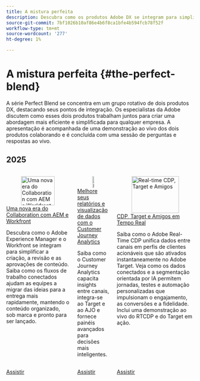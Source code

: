 ```yaml
---
title: A mistura perfeita
description: Descubra como os produtos Adobe DX se integram para simplificar os fluxos de trabalho, aumentar a eficiência e fornecer resultados empresariais mais inteligentes com demonstrações em tempo real e perguntas e respostas.
source-git-commit: 7bf1026b10af86e4b6f8ca1bfe4b594fcb78f52f
workflow-type: tm+mt
source-wordcount: '277'
ht-degree: 1%

---
```



# A mistura perfeita {#the-perfect-blend}

A série Perfect Blend se concentra em um grupo rotativo de dois produtos DX, destacando seus pontos de integração. Os especialistas da Adobe discutem como esses dois produtos trabalham juntos para criar uma abordagem mais eficiente e simplificada para qualquer empresa. A apresentação é acompanhada de uma demonstração ao vivo dos dois produtos colaborando e é concluída com uma sessão de perguntas e respostas ao vivo.

## 2025

<!-- CARDS  ****

{cta = Watch}

* 2025/aem-and-workfront.md
* 2025/data-reporting-and-visualization.md
* 2025/rtcdp-target.md

-->
<!-- START CARDS HTML - DO NOT MODIFY BY HAND -->
<div class="columns">
    <div class="column is-half-tablet is-half-desktop is-one-third-widescreen" aria-label="A New Era of Collaboration with AEM and Workfront">
        <div class="card" style="height: 100%; display: flex; flex-direction: column; height: 100%;">
            <div class="card-image">
                <figure class="image x-is-16by9">
                    <a href="2025/aem-and-workfront.md" title="Uma nova era do Collaboration com AEM e Workfront" target="_blank" rel="referrer">
                        <img class="is-bordered-r-small" src="https://video.tv.adobe.com/v/3475186/?format=jpeg&nocache=1758671389370" alt="Uma nova era do Collaboration com AEM e Workfront"
                             style="width: 100%; aspect-ratio: 16 / 9; object-fit: cover; overflow: hidden; display: block; margin: auto;">
                    </a>
                </figure>
            </div>
            <div class="card-content is-padded-small" style="display: flex; flex-direction: column; flex-grow: 1; justify-content: space-between;">
                <div class="top-card-content">
                    <p class="headline is-size-6 has-text-weight-bold">
                        <a href="2025/aem-and-workfront.md" target="_blank" rel="referrer" title="Uma nova era do Collaboration com AEM e Workfront">Uma nova era do Collaboration com AEM e Workfront</a>
                    </p>
                    <p class="is-size-6">Descubra como o Adobe Experience Manager e o Workfront se integram para simplificar a criação, a revisão e as aprovações de conteúdo. Saiba como os fluxos de trabalho conectados ajudam as equipes a migrar das ideias para a entrega mais rapidamente, mantendo o conteúdo organizado, sob marca e pronto para ser lançado.</p>
                </div>
                <a href="2025/aem-and-workfront.md" target="_blank" rel="referrer" class="spectrum-Button spectrum-Button--outline spectrum-Button--primary spectrum-Button--sizeM" style="align-self: flex-start; margin-top: 1rem;">
                    <span class="spectrum-Button-label has-no-wrap has-text-weight-bold">Assistir</span>
                </a>
            </div>
        </div>
    </div>
    <div class="column is-half-tablet is-half-desktop is-one-third-widescreen" aria-label="Improve Your Data Reporting & Visualization with Customer Journey Analytics">
        <div class="card" style="height: 100%; display: flex; flex-direction: column; height: 100%;">
            <div class="card-image">
                <figure class="image x-is-16by9">
                    <a href="2025/data-reporting-and-visualization.md" title="Melhore seus relatórios e visualização de dados com o Customer Journey Analytics" target="_blank" rel="referrer">
                        <img class="is-bordered-r-small" src="https://video.tv.adobe.com/v/3475187/?format=jpeg&nocache=1758671389367" alt="Melhore seus relatórios e visualização de dados com o Customer Journey Analytics"
                             style="width: 100%; aspect-ratio: 16 / 9; object-fit: cover; overflow: hidden; display: block; margin: auto;">
                    </a>
                </figure>
            </div>
            <div class="card-content is-padded-small" style="display: flex; flex-direction: column; flex-grow: 1; justify-content: space-between;">
                <div class="top-card-content">
                    <p class="headline is-size-6 has-text-weight-bold">
                        <a href="2025/data-reporting-and-visualization.md" target="_blank" rel="referrer" title="Melhore seus relatórios e visualização de dados com o Customer Journey Analytics">Melhore seus relatórios e visualização de dados com o Customer Journey Analytics</a>
                    </p>
                    <p class="is-size-6">Saiba como o Customer Journey Analytics capacita insights entre canais, integra-se ao Target e ao AJO e fornece painéis avançados para decisões mais inteligentes.</p>
                </div>
                <a href="2025/data-reporting-and-visualization.md" target="_blank" rel="referrer" class="spectrum-Button spectrum-Button--outline spectrum-Button--primary spectrum-Button--sizeM" style="align-self: flex-start; margin-top: 1rem;">
                    <span class="spectrum-Button-label has-no-wrap has-text-weight-bold">Assistir</span>
                </a>
            </div>
        </div>
    </div>
    <div class="column is-half-tablet is-half-desktop is-one-third-widescreen" aria-label="Real-time CDP, Target, & Friends">
        <div class="card" style="height: 100%; display: flex; flex-direction: column; height: 100%;">
            <div class="card-image">
                <figure class="image x-is-16by9">
                    <a href="2025/rtcdp-target.md" title="Real-time CDP, Target e Amigos" target="_blank" rel="referrer">
                        <img class="is-bordered-r-small" src="https://video.tv.adobe.com/v/3475185/?format=jpeg&nocache=1758671389360" alt="Real-time CDP, Target e Amigos"
                             style="width: 100%; aspect-ratio: 16 / 9; object-fit: cover; overflow: hidden; display: block; margin: auto;">
                    </a>
                </figure>
            </div>
            <div class="card-content is-padded-small" style="display: flex; flex-direction: column; flex-grow: 1; justify-content: space-between;">
                <div class="top-card-content">
                    <p class="headline is-size-6 has-text-weight-bold">
                        <a href="2025/rtcdp-target.md" target="_blank" rel="referrer" title="Real-time CDP, Target e Amigos">CDP, Target e Amigos em Tempo Real</a>
                    </p>
                    <p class="is-size-6">Saiba como o Adobe Real-Time CDP unifica dados entre canais em perfis de clientes acionáveis que são ativados instantaneamente no Adobe Target. Veja como os dados conectados e a segmentação orientada por IA permitem jornadas, testes e automação personalizadas que impulsionam o engajamento, as conversões e a fidelidade. Inclui uma demonstração ao vivo do RTCDP e do Target em ação.</p>
                </div>
                <a href="2025/rtcdp-target.md" target="_blank" rel="referrer" class="spectrum-Button spectrum-Button--outline spectrum-Button--primary spectrum-Button--sizeM" style="align-self: flex-start; margin-top: 1rem;">
                    <span class="spectrum-Button-label has-no-wrap has-text-weight-bold">Assistir</span>
                </a>
            </div>
        </div>
    </div>
</div>
<!-- END CARDS HTML - DO NOT MODIFY BY HAND -->
